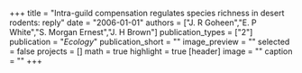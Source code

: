 +++
title = "Intra-guild compensation regulates species richness in desert rodents: reply"
date = "2006-01-01"
authors = ["J. R Goheen","E. P White","S. Morgan Ernest","J. H Brown"]
publication_types = ["2"]
publication = "_Ecology_"
publication_short = ""
image_preview = ""
selected = false
projects = []
math = true
highlight = true
[header]
image = ""
caption = ""
+++

